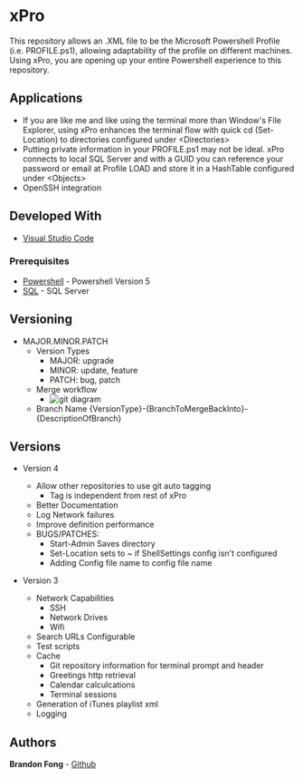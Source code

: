 # xPro

This repository allows an .XML file to be the Microsoft Powershell Profile (i.e. PROFILE.ps1), allowing adaptability of the profile on different machines. Using xPro, you are opening up your entire Powershell experience to this repository.

## Applications
- If you are like me and like using the terminal more than Window's File Explorer, using xPro enhances the terminal flow with quick cd (Set-Location) to directories configured under \<Directories\>
- Putting private information in your PROFILE.ps1 may not be ideal.  xPro connects to local SQL Server and with a GUID you can reference your password or email at Profile LOAD and store it in a HashTable configured under \<Objects\>
- OpenSSH integration

## Developed With

* [Visual Studio Code](https://code.visualstudio.com/)

### Prerequisites

* [Powershell](https://docs.microsoft.com/en-us/powershell/scripting/overview?view=powershell-7) - Powershell Version 5
* [SQL](https://docs.microsoft.com/en-us/sql/ssms/download-sql-server-management-studio-ssms?view=sql-server-ver15) - SQL Server

## Versioning

* MAJOR.MINOR.PATCH
    * Version Types
        * MAJOR: upgrade
        * MINOR: update, feature
        * PATCH: bug, patch
    * Merge workflow
        * ![git diagram](https://github.com/BrandonMFong/xPro/blob/release-dev-Version4/docs/simplegitdiagram.png)
    * Branch Name
        {VersionType}-{BranchToMergeBackInto}-{DescriptionOfBranch}

## Versions

* Version 4 
    - Allow other repositories to use git auto tagging
        - Tag is independent from rest of xPro
    - Better Documentation
    - Log Network failures
    - Improve definition performance
    - BUGS/PATCHES:
        - Start-Admin Saves directory
        - Set-Location sets to ~ if ShellSettings config isn't configured
        - Adding Config file name to config file name

* Version 3
    - Network Capabilities
        - SSH
        - Network Drives
        - Wifi
    - Search URLs Configurable
    - Test scripts   
    - Cache
        - Git repository information for terminal prompt and header
        - Greetings http retrieval 
        - Calendar calculcations
        - Terminal sessions
    - Generation of iTunes playlist xml
    - Logging
        
## Authors

**Brandon Fong** - [Github](https://github.com/BrandonMFong)
